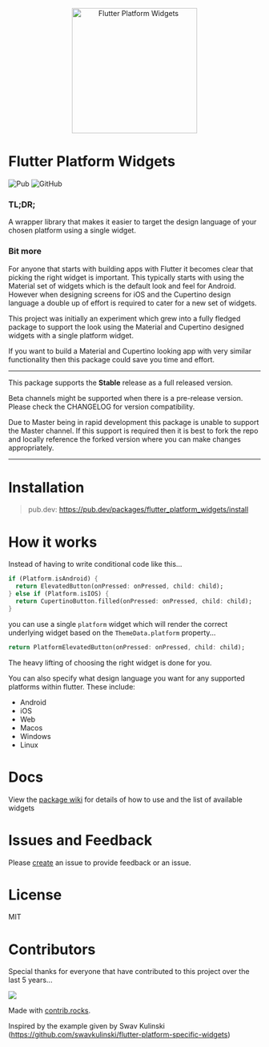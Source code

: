 <p align="center">
<img src="https://raw.githubusercontent.com/stryder-dev/flutter_platform_widgets/master/images/logo.png" width="250px" alt="Flutter Platform Widgets" />
</p>

<!-- omit in toc -->
# Flutter Platform Widgets

![Pub](https://img.shields.io/pub/v/flutter_platform_widgets) ![GitHub](https://img.shields.io/github/license/stryder-dev/flutter_platform_widgets)

<!-- omit in toc -->
### TL;DR;
A wrapper library that makes it easier to target the design language of your chosen platform using a single widget.

<!-- omit in toc -->
### Bit more
For anyone that starts with building apps with Flutter it becomes clear that picking the right widget is important. This typically starts with using the Material set of widgets which is the default look and feel for Android. However when designing screens for iOS and the Cupertino design language a double up of effort is required to cater for a new set of widgets.

This project was initially an experiment which grew into a fully fledged package to support the look using the Material and Cupertino designed widgets with a single platform widget.

If you want to build a Material and Cupertino looking app with very similar functionality then this package could save you time and effort.

---

This package supports the **Stable** release as a full released version.

Beta channels might be supported when there is a pre-release version. Please check the CHANGELOG for version compatibility.

Due to Master being in rapid development this package is unable to support the Master channel. If this support is required then it is best to fork the repo and locally reference the forked version where you can make changes appropriately.

---

# Installation

> pub.dev: https://pub.dev/packages/flutter_platform_widgets/install

# How it works <a name="how-it-works"></a>

Instead of having to write conditional code like this...

```dart
if (Platform.isAndroid) {
  return ElevatedButton(onPressed: onPressed, child: child);
} else if (Platform.isIOS) {
  return CupertinoButton.filled(onPressed: onPressed, child: child);
}
```

you can use a single `platform` widget which will render the correct underlying widget based on the `ThemeData.platform` property...

```dart
return PlatformElevatedButton(onPressed: onPressed, child: child);
```
The heavy lifting of choosing the right widget is done for you.

You can also specify what design language you want for any supported platforms within flutter. These include:
* Android
* iOS
* Web
* Macos
* Windows
* Linux

# Docs

View the [package wiki](https://github.com/stryder-dev/flutter_platform_widgets/wiki) for details of how to use and the list of available widgets


# Issues and Feedback

Please [create](https://github.com/stryder-dev/flutter_platform_widgets/issues/new) an issue to provide feedback or an issue.

# License

MIT

# Contributors

Special thanks for everyone that have contributed to this project over the last 5 years...

<a href="https://github.com/stryder-dev/flutter_platform_widgets/graphs/contributors">
  <img src="https://contrib.rocks/image?repo=stryder-dev/flutter_platform_widgets" />
</a>

Made with [contrib.rocks](https://contrib.rocks).

Inspired by the example given by Swav Kulinski (https://github.com/swavkulinski/flutter-platform-specific-widgets)
